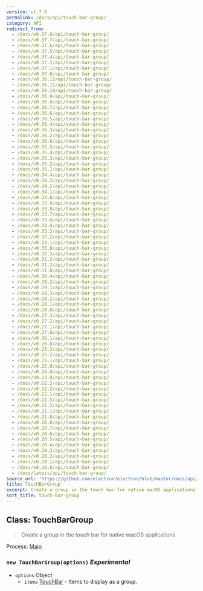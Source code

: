 ```yaml
---
version: v1.7.9
permalink: /docs/api/touch-bar-group/
category: API
redirect_from:
  - /docs/v0.37.8/api/touch-bar-group/
  - /docs/v0.37.7/api/touch-bar-group/
  - /docs/v0.37.6/api/touch-bar-group/
  - /docs/v0.37.5/api/touch-bar-group/
  - /docs/v0.37.4/api/touch-bar-group/
  - /docs/v0.37.3/api/touch-bar-group/
  - /docs/v0.37.1/api/touch-bar-group/
  - /docs/v0.37.0/api/touch-bar-group/
  - /docs/v0.36.12/api/touch-bar-group/
  - /docs/v0.36.11/api/touch-bar-group/
  - /docs/v0.36.10/api/touch-bar-group/
  - /docs/v0.36.9/api/touch-bar-group/
  - /docs/v0.36.8/api/touch-bar-group/
  - /docs/v0.36.7/api/touch-bar-group/
  - /docs/v0.36.6/api/touch-bar-group/
  - /docs/v0.36.5/api/touch-bar-group/
  - /docs/v0.36.4/api/touch-bar-group/
  - /docs/v0.36.3/api/touch-bar-group/
  - /docs/v0.36.2/api/touch-bar-group/
  - /docs/v0.36.0/api/touch-bar-group/
  - /docs/v0.35.5/api/touch-bar-group/
  - /docs/v0.35.4/api/touch-bar-group/
  - /docs/v0.35.3/api/touch-bar-group/
  - /docs/v0.35.2/api/touch-bar-group/
  - /docs/v0.35.1/api/touch-bar-group/
  - /docs/v0.34.4/api/touch-bar-group/
  - /docs/v0.34.3/api/touch-bar-group/
  - /docs/v0.34.2/api/touch-bar-group/
  - /docs/v0.34.1/api/touch-bar-group/
  - /docs/v0.34.0/api/touch-bar-group/
  - /docs/v0.33.9/api/touch-bar-group/
  - /docs/v0.33.8/api/touch-bar-group/
  - /docs/v0.33.7/api/touch-bar-group/
  - /docs/v0.33.6/api/touch-bar-group/
  - /docs/v0.33.4/api/touch-bar-group/
  - /docs/v0.33.3/api/touch-bar-group/
  - /docs/v0.33.2/api/touch-bar-group/
  - /docs/v0.33.1/api/touch-bar-group/
  - /docs/v0.33.0/api/touch-bar-group/
  - /docs/v0.32.3/api/touch-bar-group/
  - /docs/v0.32.2/api/touch-bar-group/
  - /docs/v0.31.2/api/touch-bar-group/
  - /docs/v0.31.0/api/touch-bar-group/
  - /docs/v0.30.4/api/touch-bar-group/
  - /docs/v0.29.2/api/touch-bar-group/
  - /docs/v0.29.1/api/touch-bar-group/
  - /docs/v0.28.3/api/touch-bar-group/
  - /docs/v0.28.2/api/touch-bar-group/
  - /docs/v0.28.1/api/touch-bar-group/
  - /docs/v0.28.0/api/touch-bar-group/
  - /docs/v0.27.3/api/touch-bar-group/
  - /docs/v0.27.2/api/touch-bar-group/
  - /docs/v0.27.1/api/touch-bar-group/
  - /docs/v0.27.0/api/touch-bar-group/
  - /docs/v0.26.1/api/touch-bar-group/
  - /docs/v0.26.0/api/touch-bar-group/
  - /docs/v0.25.3/api/touch-bar-group/
  - /docs/v0.25.2/api/touch-bar-group/
  - /docs/v0.25.1/api/touch-bar-group/
  - /docs/v0.25.0/api/touch-bar-group/
  - /docs/v0.24.0/api/touch-bar-group/
  - /docs/v0.23.0/api/touch-bar-group/
  - /docs/v0.22.3/api/touch-bar-group/
  - /docs/v0.22.2/api/touch-bar-group/
  - /docs/v0.22.1/api/touch-bar-group/
  - /docs/v0.21.3/api/touch-bar-group/
  - /docs/v0.21.2/api/touch-bar-group/
  - /docs/v0.21.1/api/touch-bar-group/
  - /docs/v0.21.0/api/touch-bar-group/
  - /docs/v0.20.8/api/touch-bar-group/
  - /docs/v0.20.7/api/touch-bar-group/
  - /docs/v0.20.6/api/touch-bar-group/
  - /docs/v0.20.5/api/touch-bar-group/
  - /docs/v0.20.4/api/touch-bar-group/
  - /docs/v0.20.3/api/touch-bar-group/
  - /docs/v0.20.2/api/touch-bar-group/
  - /docs/v0.20.1/api/touch-bar-group/
  - /docs/v0.20.0/api/touch-bar-group/
  - /docs/latest/api/touch-bar-group/
source_url: 'https://github.com/electron/electron/blob/master/docs/api/touch-bar-group.md'
title: TouchBarGroup
excerpt: Create a group in the touch bar for native macOS applications
sort_title: touch-bar-group
---
```




<!--


                                      ::::
                                    :o+//+o:
                                    +o    oo-
                                    :o+//oo/+o/
                                      -::-   -oo:
                                               /s/
                      -::::::::-                :s/  :::--
                  :+oo+////////+:        -:/+oo/ :s:-///++oo+:
                /o+:                -/+oo+/:-     +o-      -:+o:
               /s:              -:+o+/:           -o+         :s/
              -s/            -/oo/:                /s-         +s-
              -s/         -/oo/-                   -s/         /s-
               oo       :+o/-                       oo         oo
               -s/    :oo/                          /s-       /s-
                :s/ :oo:              -::-          /s-      /s:
                  -+o/               /ssss/         :s:    -+o-
                 :o+--               /ssss/         :s:   :o+-
                :s/  +o:              -::-          /s-   --
               -s/    :+o/-                         /s-
               oo       -+o+-                       oo
              -s/         -/oo/-                   -s/
             -+soo+:         -/oo/:                /s-      /oooo+-
             o+   :s:           -:+o+/:-          -o+      /s:  -oo
             oo:--/s:       ::      -:+oo+/:-     -/-      /s/--:o+
              :+++/-        :s:          -:/+ooo++//////++oo//+o+:
                             /s:                --::::::--
                              /s/              /s-
                               :oo:          :oo:
                                 /oo/-    -/oo/
                                   -/+oooo+/-





                   _______  _______  _______  _______  __
                  |       ||       ||       ||       ||  |
                  |  _____||_     _||   _   ||    _  ||  |
                  | |_____   |   |  |  | |  ||   |_| ||  |
                  |_____  |  |   |  |  |_|  ||    ___||__|
                   _____| |  |   |  |       ||   |     __
                  |_______|  |___|  |_______||___|    |__|


    This file is generated automatically, so it should not be edited.

    To make changes, head over to the electron/electron repository:

    https://github.com/electron/electron/blob/master/docs/api/touch-bar-group.md

    Thanks!

-->
## Class: TouchBarGroup

> Create a group in the touch bar for native macOS applications

Process: [Main]({{site.baseurl}}/docs/tutorial/quick-start#main-process)

### `new TouchBarGroup(options)` _Experimental_

*   `options` Object
    *   `items` [TouchBar]({{site.baseurl}}/docs/api/touch-bar) - Items to display as a group.
